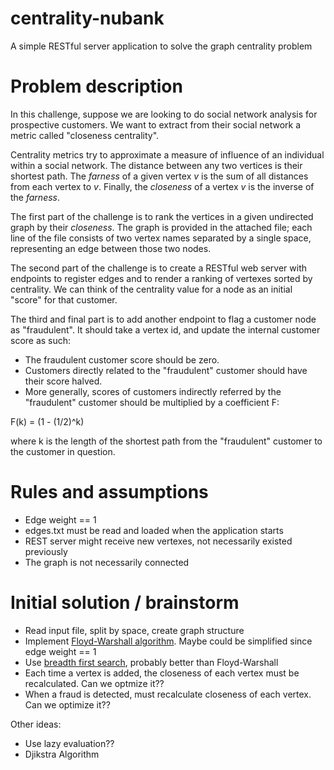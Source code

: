# centrality-nubank
A simple RESTful server application to solve the graph centrality problem

# Problem description

In this challenge, suppose we are looking to do social network analysis for prospective customers. We want to extract from their social network a metric called "closeness centrality".

Centrality metrics try to approximate a measure of influence of an individual within a social network. The distance between any two vertices is their shortest path. The *farness* of a given vertex *v* is the sum of all distances from each vertex to *v*. Finally, the *closeness* of a vertex *v* is the inverse of the *farness*.

The first part of the challenge is to rank the vertices in a given undirected graph by their *closeness*. The graph is provided in the attached file; each line of the file consists of two vertex names separated by a single space, representing an edge between those two
nodes.

The second part of the challenge is to create a RESTful web server with endpoints to register edges and to render a ranking of vertexes sorted by centrality. We can think of the centrality value for a node as an initial "score" for that customer.

The third and final part is to add another endpoint to flag a customer node as "fraudulent". It should take a vertex id, and update the internal customer score as such:
- The fraudulent customer score should be zero.
- Customers directly related to the "fraudulent" customer should have their score halved.
- More generally, scores of customers indirectly referred by the "fraudulent" customer should be multiplied by a coefficient F:

F(k) = (1 - (1/2)^k)

where k is the length of the shortest path from the "fraudulent" customer to the customer in question.

# Rules and assumptions

- Edge weight == 1
- edges.txt must be read and loaded when the application starts
- REST server might receive new vertexes, not necessarily existed previously
- The graph is not necessarily connected

# Initial solution / brainstorm

- Read input file, split by space, create graph structure
- Implement [Floyd-Warshall algorithm](https://en.wikipedia.org/wiki/Floyd%E2%80%93Warshall_algorithm). Maybe could be simplified since edge weight == 1
- Use [breadth first search](https://en.wikipedia.org/wiki/Breadth-first_search), probably better than Floyd-Warshall
- Each time a vertex is added, the closeness of each vertex must be recalculated. Can we optmize it?? 
- When a fraud is detected, must recalculate closeness of each vertex. Can we optimize it??

Other ideas:
- Use lazy evaluation??
- Djikstra Algorithm
